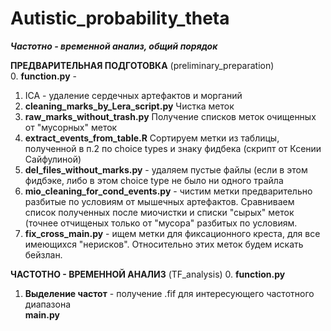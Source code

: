 # Autistic_probability_theta

***Частотно - временной анализ, общий порядок***  

**ПРЕДВАРИТЕЛЬНАЯ ПОДГОТОВКА**  (preliminary_preparation)  
0. **function.py** - 
1. ICA - удаление сердечных артефактов и морганий
2. **cleaning_marks_by_Lera_script.py** Чистка меток 
3. **raw_marks_without_trash.py** Получение списков меток очищенных от "мусорных" меток
4. **extract_events_from_table.R** Сортируем метки из таблицы, полученной в п.2 по choice types и знаку фидбека (скрипт от Ксении Сайфулиной)
5. **del_files_without_marks.py** - удаляем пустые файлы (если в этом фидбэке, либо в этом choice type не было ни одного трайла
6. **mio_cleaning_for_cond_events.py** - чистим метки предварительно разбитые по условиям от мышечных артефактов. Сравниваем список полученных после миочистки и списки "сырых" меток (точнее отчищеных только от "мусора" разбитых по условиям.
7. **fix_cross_main.py** - ищем метки для фиксационного креста, для все имеющихся "нерисков". Относительно этих меток будем искать бейзлан.

**ЧАСТОТНО - ВРЕМЕННОЙ АНАЛИЗ** (TF_analysis)
0. **function.py** 
1. **Выделение чаcтот** - получение .fif для интересующего частотного диапазона    
**main.py**

